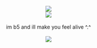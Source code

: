 <p align="center">
  <image src="https://camo.githubusercontent.com/3f3249c968cc6ffc45c53b2884ca597947d5dfc702736dd1e117ee8734390c45/68747470733a2f2f696d616765732d6578742d312e646973636f72646170702e6e65742f65787465726e616c2f6a68584e66733076636454356575714e674b4e6f7865427636326767655a657267654a504378596d6853452f68747470732f36362e6d656469612e74756d626c722e636f6d2f30383230313033653566333131653335666233666438396636613932663965652f74756d626c725f6d7263663672784f566f3172666a6f77646f315f3530302e676966">
  <br>


<image src="https://media.discordapp.net/attachments/1036605748794363924/1236563124216270949/c65fb333.png?ex=663876a7&is=66372527&hm=4fc5cbd7e453ff697f3b4d1875c54d8f73e79f1f4bf26e97144553fa95e1dab8&=&format=webp&quality=lossless">
<br>
  <br>
im b5 and ill make you feel alive ^.^
  <br>
  <br>
<image src="https://camo.githubusercontent.com/049e202343fd555e76ce5162ec3bc1497e622b1ebfe1b950f0c36cc595ed1408/68747470733a2f2f696d616765732d6578742d312e646973636f72646170702e6e65742f65787465726e616c2f764466754b5857786c794f4773534c69326c76714c464c39726c50657267586452326c733038714e3969302f68747470732f692e70696e696d672e636f6d2f6f726967696e616c732f64362f38612f37652f64363861376537633832333835356231353637396563663534383830666630372e6769663f77696474683d363838266865696768743d363838">

  










<!--
**deathdelivery/deathdelivery** is a ✨ _special_ ✨ repository because its `README.md` (this file) appears on your GitHub profile.

Here are some ideas to get you started:

- 🔭 I’m currently working on ...
- 🌱 I’m currently learning ...
- 👯 I’m looking to collaborate on ...
- 🤔 I’m looking for help with ...
- 💬 Ask me about ...
- 📫 How to reach me: ...
- 😄 Pronouns: ...
- ⚡ Fun fact: ...
-->
